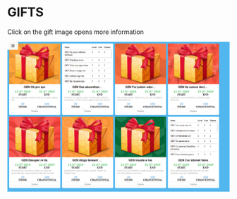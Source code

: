 # GIFTS

Click on the gift image opens more information

![alt text](screenshots/screen.PNG "result")
